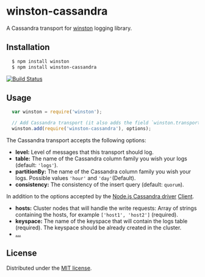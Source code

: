 # winston-cassandra

A Cassandra transport for [winston](https://github.com/flatiron/winston) logging library.

## Installation
``` bash
  $ npm install winston
  $ npm install winston-cassandra
```
[![Build Status](https://secure.travis-ci.org/jorgebay/winston-cassandra.png)](http://travis-ci.org/jorgebay/winston-cassandra)

## Usage
``` js
  var winston = require('winston');

  // Add Cassandra transport (it also adds the field `winston.transports.Cassandra`)
  winston.add(require('winston-cassandra'), options);
```

The Cassandra transport accepts the following options:

* __level:__ Level of messages that this transport should log.
* __table:__ The name of the Cassandra column family you wish your logs (default: `'logs'`).
* __partitionBy:__ The name of the Cassandra column family you wish your logs. Possible values `'hour'` and `'day'`(Default).
* __consistency:__ The consistency of the insert query (default: `quorum`).

In addition to the options accepted by the [Node.js Cassandra driver](https://github.com/jorgebay/node-cassandra-cql)
 [Client][0].

* __hosts:__ Cluster nodes that will handle the write requests:
Array of strings containing the hosts, for example `['host1', 'host2']` (required).
* __keyspace:__ The name of the keyspace that will contain the logs table (required). The keyspace should be already created in the cluster.
* __[...][0]__

## License
Distributed under the [MIT license](https://github.com/jorgebay/winston-cassandra/blob/master/LICENSE.txt).


[0]: https://github.com/jorgebay/node-cassandra-cql#client